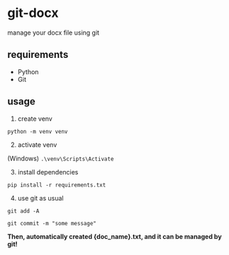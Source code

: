 # git-docx

manage your docx file using git

## requirements

- Python
- Git

## usage

1. create venv

`python -m venv venv`

2. activate venv

(Windows) `.\venv\Scripts\Activate`

3. install dependencies

`pip install -r requirements.txt`

4. use git as usual

`git add -A`

`git commit -m "some message"`

**Then, automatically created {doc_name}.txt, and it can be managed by git!**
